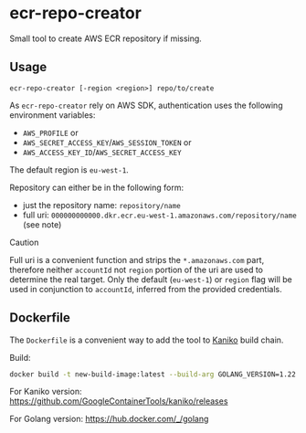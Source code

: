 # ecr-repo-creator

Small tool to create AWS ECR repository if missing.

## Usage

`ecr-repo-creator [-region <region>] repo/to/create`

As `ecr-repo-creator` rely on AWS SDK, authentication uses the following environment variables:
* `AWS_PROFILE` or
* `AWS_SECRET_ACCESS_KEY`/`AWS_SESSION_TOKEN` or
* `AWS_ACCESS_KEY_ID`/`AWS_SECRET_ACCESS_KEY`


The default region is `eu-west-1`.

Repository can either be in the following form:
* just the repository name: `repository/name`
* full uri: `000000000000.dkr.ecr.eu-west-1.amazonaws.com/repository/name` (see note)


> [!CAUTION]
> Full uri is a convenient function and strips the `*.amazonaws.com` part, therefore neither `accountId` not `region` portion of the uri are used to determine the real target.
> Only the default (`eu-west-1`) or `region` flag will be used in conjunction to `accountId`, inferred from the provided credentials.

## Dockerfile

The `Dockerfile` is a convenient way to add the tool to [Kaniko](https://github.com/GoogleContainerTools/kaniko) build chain.

Build:

```bash
docker build -t new-build-image:latest --build-arg GOLANG_VERSION=1.22.5 --build-arg KANIKO_VERSION=v1.23.2 .

```

For Kaniko version: https://github.com/GoogleContainerTools/kaniko/releases

For Golang version: https://hub.docker.com/_/golang
